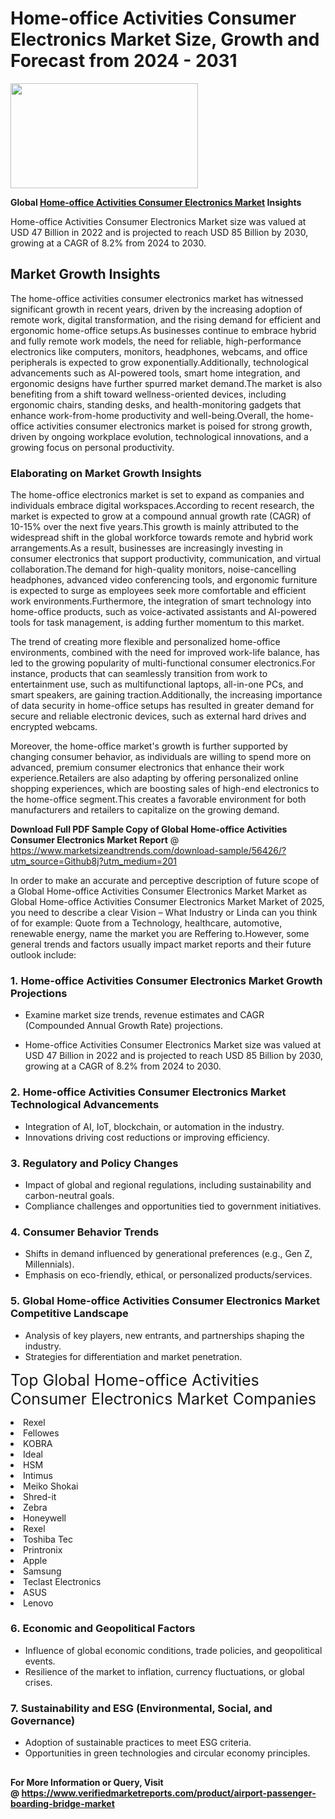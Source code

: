 <H1>Home-office Activities Consumer Electronics Market Size, Growth and Forecast from 2024 - 2031</H1><img class="aligncenter size-medium wp-image-584254" src="https://thirdeyenews.in/wp-content/uploads/2024/09/Global-Market-Research-300x168.jpeg" alt="" width="300" height="168" /><p><strong>Global&nbsp;<a href="https://www.marketsizeandtrends.com/download-sample/56426/?utm_source=Github8j?utm_medium=201">Home-office Activities Consumer Electronics Market</a> Insights</strong></p><p>Home-office Activities Consumer Electronics Market size was valued at USD 47 Billion in 2022 and is projected to reach USD 85 Billion by 2030, growing at a CAGR of 8.2% from 2024 to 2030.</p><p><h2>Market Growth Insights</h2> <p>The home-office activities consumer electronics market has witnessed significant growth in recent years, driven by the increasing adoption of remote work, digital transformation, and the rising demand for efficient and ergonomic home-office setups.As businesses continue to embrace hybrid and fully remote work models, the need for reliable, high-performance electronics like computers, monitors, headphones, webcams, and office peripherals is expected to grow exponentially.Additionally, technological advancements such as AI-powered tools, smart home integration, and ergonomic designs have further spurred market demand.The market is also benefiting from a shift toward wellness-oriented devices, including ergonomic chairs, standing desks, and health-monitoring gadgets that enhance work-from-home productivity and well-being.Overall, the home-office activities consumer electronics market is poised for strong growth, driven by ongoing workplace evolution, technological innovations, and a growing focus on personal productivity.</p> <h3>Elaborating on Market Growth Insights</h3> <p>The home-office electronics market is set to expand as companies and individuals embrace digital workspaces.According to recent research, the market is expected to grow at a compound annual growth rate (CAGR) of 10-15% over the next five years.This growth is mainly attributed to the widespread shift in the global workforce towards remote and hybrid work arrangements.As a result, businesses are increasingly investing in consumer electronics that support productivity, communication, and virtual collaboration.The demand for high-quality monitors, noise-cancelling headphones, advanced video conferencing tools, and ergonomic furniture is expected to surge as employees seek more comfortable and efficient work environments.Furthermore, the integration of smart technology into home-office products, such as voice-activated assistants and AI-powered tools for task management, is adding further momentum to this market.</p> <p>The trend of creating more flexible and personalized home-office environments, combined with the need for improved work-life balance, has led to the growing popularity of multi-functional consumer electronics.For instance, products that can seamlessly transition from work to entertainment use, such as multifunctional laptops, all-in-one PCs, and smart speakers, are gaining traction.Additionally, the increasing importance of data security in home-office setups has resulted in greater demand for secure and reliable electronic devices, such as external hard drives and encrypted webcams.</p> <p>Moreover, the home-office market's growth is further supported by changing consumer behavior, as individuals are willing to spend more on advanced, premium consumer electronics that enhance their work experience.Retailers are also adapting by offering personalized online shopping experiences, which are boosting sales of high-end electronics to the home-office segment.This creates a favorable environment for both manufacturers and retailers to capitalize on the growing demand.</p> <p><span class=""><strong>Download Full PDF Sample Copy of Global Home-office Activities Consumer Electronics Market Report</strong> @ <a href="https://www.marketsizeandtrends.com/download-sample/56426/?utm_source=Github8j?utm_medium=201" target="_blank">https://www.marketsizeandtrends.com/download-sample/56426/?utm_source=Github8j?utm_medium=201</a></span></p><p>In order to make an accurate and perceptive description of future scope of a Global&nbsp;Home-office Activities Consumer Electronics Market Market as Global&nbsp;Home-office Activities Consumer Electronics Market Market of 2025, you need to describe a clear Vision &ndash; What Industry or Linda can you think of for example: Quote from a Technology, healthcare, automotive, renewable energy, name the market you are Reffering to.However, some general trends and factors usually impact market reports and their future outlook include:</p><h3>1.&nbsp;<strong>Home-office Activities Consumer Electronics Market Growth Projections</strong></h3><ul><li>Examine market size trends, revenue estimates and CAGR (Compounded Annual Growth Rate) projections.</li><li><p>Home-office Activities Consumer Electronics Market size was valued at USD 47 Billion in 2022 and is projected to reach USD 85 Billion by 2030, growing at a CAGR of 8.2% from 2024 to 2030.</p></li></ul><h3>2.&nbsp;<strong>Home-office Activities Consumer Electronics Market Technological Advancements</strong></h3><ul><li>Integration of AI, IoT, blockchain, or automation in the industry.</li><li>Innovations driving cost reductions or improving efficiency.</li></ul><h3>3.&nbsp;<strong>Regulatory and Policy Changes</strong></h3><ul><li>Impact of global and regional regulations, including sustainability and carbon-neutral goals.</li><li>Compliance challenges and opportunities tied to government initiatives.</li></ul><h3>4.&nbsp;<strong>Consumer Behavior Trends</strong></h3><ul><li>Shifts in demand influenced by generational preferences (e.g., Gen Z, Millennials).</li><li>Emphasis on eco-friendly, ethical, or personalized products/services.</li></ul><h3>5.&nbsp;<strong>Global Home-office Activities Consumer Electronics Market Competitive Landscape</strong></h3><ul><li>Analysis of key players, new entrants, and partnerships shaping the industry.</li><li>Strategies for differentiation and market penetration.</li></ul><p data-pm-slice="1 1 []"><span style="color: inherit; font-family: inherit; font-size: 25px;">Top Global Home-office Activities Consumer Electronics Market Companies</span></p><div class="" data-test-id=""><p><li>Rexel</li><li> Fellowes</li><li> KOBRA</li><li> Ideal</li><li> HSM</li><li> Intimus</li><li> Meiko Shokai</li><li> Shred-it</li><li> Zebra</li><li> Honeywell</li><li> Rexel</li><li> Toshiba Tec</li><li> Printronix</li><li> Apple</li><li> Samsung</li><li> Teclast Electronics</li><li> ASUS</li><li> Lenovo</li></p></div><h3>6.&nbsp;<strong>Economic and Geopolitical Factors</strong></h3><ul><li>Influence of global economic conditions, trade policies, and geopolitical events.</li><li>Resilience of the market to inflation, currency fluctuations, or global crises.</li></ul><h3>7.&nbsp;<strong>Sustainability and ESG (Environmental, Social, and Governance)</strong></h3><ul><li>Adoption of sustainable practices to meet ESG criteria.</li><li>Opportunities in green technologies and circular economy principles.</li></ul><h2><strong style="font-size: 14px;">For More Information or Query, Visit @&nbsp;</strong><a style="background-color: #ffffff; font-size: 14px;" href="https://www.marketsizeandtrends.com/report/home-office-activities-consumer-electronics-market/" target="_blank">https://www.verifiedmarketreports.com/product/airport-passenger-boarding-bridge-market</a></h2>